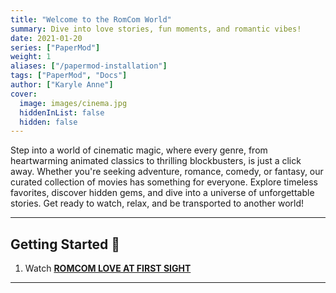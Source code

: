 ```yaml
---
title: "Welcome to the RomCom World"
summary: Dive into love stories, fun moments, and romantic vibes!
date: 2021-01-20
series: ["PaperMod"]
weight: 1
aliases: ["/papermod-installation"]
tags: ["PaperMod", "Docs"]
author: ["Karyle Anne"]
cover:
  image: images/cinema.jpg
  hiddenInList: false
  hidden: false
---
```


Step into a world of cinematic magic, where every genre, from heartwarming animated classics to thrilling blockbusters, is just a click away. Whether you're seeking adventure, romance, comedy, or fantasy, our curated collection of movies has something for everyone. Explore timeless favorites, discover hidden gems, and dive into a universe of unforgettable stories. Get ready to watch, relax, and be transported to another world!

---

## Getting Started 🚀

1. Watch **[ROMCOM LOVE AT FIRST SIGHT](https://youtu.be/_JJAAhRR_88?si=mf4XO-8E8l68CIfJ)** 
 



---
